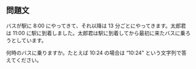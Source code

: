 ## 問題文

バスが駅に 8:00 にやってきて、それ以降は 13 分ごとにやってきます。太郎君は 11:00 に駅に到着しました。太郎君は駅に到着してから最初に来たバスに乗ろうとしています。

何時のバスに乗りますか。たとえば 10:24 の場合は “10:24” という文字列で答えてください。
